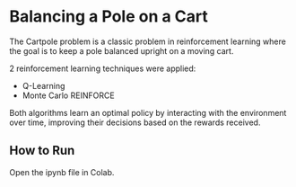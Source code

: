 # Balancing a Pole on a Cart

The Cartpole problem is a classic problem in reinforcement learning where the goal is to keep a pole balanced upright on a moving cart.

2 reinforcement learning techniques were applied:
- Q-Learning
- Monte Carlo REINFORCE

Both algorithms learn an optimal policy by interacting with the environment over time, improving their decisions based on the rewards received.

## How to Run
Open the ipynb file in Colab.
